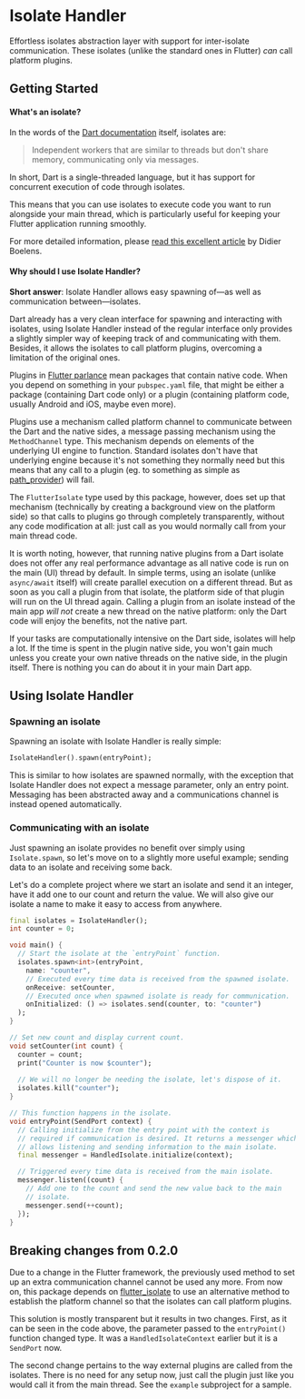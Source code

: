 # Isolate Handler

Effortless isolates abstraction layer with support for inter-isolate
communication. These isolates (unlike the standard ones in Flutter)
*can* call platform plugins.

## Getting Started

#### What's an isolate?

In the words of the [Dart documentation](https://api.dartlang.org/stable/2.4.1/dart-isolate/dart-isolate-library.html) 
itself, isolates are:

> Independent workers that are similar to threads but don't share
> memory, communicating only via messages.

In short, Dart is a single-threaded language, but it has support for
concurrent execution of code through isolates.

This means that you can use isolates to execute code you want to run
alongside your main thread, which is particularly useful for keeping
your Flutter application running smoothly.

For more detailed information, please
[read this excellent article](https://www.didierboelens.com/2019/01/futures---isolates---event-loop/) 
by Didier Boelens.

#### Why should I use Isolate Handler?

**Short answer**: Isolate Handler allows easy spawning of—as well as
communication between—isolates.

Dart already has a very clean interface for spawning and interacting
with isolates, using Isolate Handler instead of the regular interface only
provides a slightly simpler way of keeping track of and communicating with them.
Besides, it allows the isolates to call platform plugins, overcoming a limitation
of the original ones.

Plugins in [Flutter parlance](https://flutter.dev/docs/development/packages-and-plugins/developing-packages) mean
packages that contain native code. When you depend on something in your `pubspec.yaml` file,
that might be either a package (containing Dart code only) or a plugin (containing platform code,
usually Android and iOS, maybe even more).
 
Plugins use a mechanism called platform channel to communicate between the Dart and the native sides,
a message passing mechanism using the `MethodChannel` type. This mechanism depends on elements
of the underlying UI engine to function. Standard isolates don't have that underlying engine because
it's not something they normally need but this means that any call to a plugin (eg. to something as simple
as [path_provider](https://pub.dev/packages/path_provider)) will fail.

The `FlutterIsolate` type used by this package, however, does set up that mechanism (technically by
creating a background view on the platform side) so that calls to plugins go through completely transparently,
without any code modification at all: just call as you would normally call from your main thread code.

It is worth noting, however, that running native plugins from a Dart isolate does not
offer any real performance advantage as all native code is run on the main (UI)
thread by default. In simple terms, using an isolate (unlike `async/await` itself)
will create parallel execution on a different thread. But as soon as you call a plugin from that isolate,
the platform side of that plugin will run on the UI thread again. Calling a plugin from an isolate
instead of the main app *will not* create a new thread on the native platform: only the Dart code
will enjoy the benefits, not the native part.

If your tasks are computationally intensive on the Dart side, isolates will help a lot.
If the time is spent in the plugin native side, you won't gain much unless you create your
own native threads on the native side, in the plugin itself. There is nothing you can do about it
in your main Dart app.

## Using Isolate Handler

### Spawning an isolate

Spawning an isolate with Isolate Handler is really simple:

```dart
IsolateHandler().spawn(entryPoint);
```

This is similar to how isolates are spawned normally, with the exception
that Isolate Handler does not expect a message parameter, only an entry
point. Messaging has been abstracted away and a communications channel
is instead opened automatically.

### Communicating with an isolate

Just spawning an isolate provides no benefit over simply using
`Isolate.spawn`, so let's move on to a slightly more useful example;
sending data to an isolate and receiving some back.

Let's do a complete project where we start an isolate and send it an
integer, have it add one to our count and return the value. We will also
give our isolate a name to make it easy to access from anywhere.

```dart
final isolates = IsolateHandler();
int counter = 0;

void main() {
  // Start the isolate at the `entryPoint` function.
  isolates.spawn<int>(entryPoint,
    name: "counter",
    // Executed every time data is received from the spawned isolate.
    onReceive: setCounter,
    // Executed once when spawned isolate is ready for communication.
    onInitialized: () => isolates.send(counter, to: "counter")
  );
}

// Set new count and display current count.
void setCounter(int count) {
  counter = count;
  print("Counter is now $counter");
  
  // We will no longer be needing the isolate, let's dispose of it.
  isolates.kill("counter");
}

// This function happens in the isolate.
void entryPoint(SendPort context) {
  // Calling initialize from the entry point with the context is
  // required if communication is desired. It returns a messenger which
  // allows listening and sending information to the main isolate.
  final messenger = HandledIsolate.initialize(context);

  // Triggered every time data is received from the main isolate.
  messenger.listen((count) {
    // Add one to the count and send the new value back to the main
    // isolate.
    messenger.send(++count);
  });
}
```

## Breaking changes from 0.2.0

Due to a change in the Flutter framework, the previously used method to set up an extra
communication channel cannot be used any more. From now on, this package depends
on [flutter_isolate](https://pub.dev/packages/flutter_isolate) to use an alternative method to establish
the platform channel so that the isolates can call platform plugins.

This solution is mostly transparent but it results in two changes. First, as it can be
seen in the code above, the parameter passed to the `entryPoint()` function changed type.
It was a `HandledIsolateContext` earlier but it is a `SendPort` now.

The second change pertains to the way external plugins are called from the isolates.
There is no need for any setup now, just call the plugin just like you would call
it from the main thread. See the `example` subproject for a sample.
